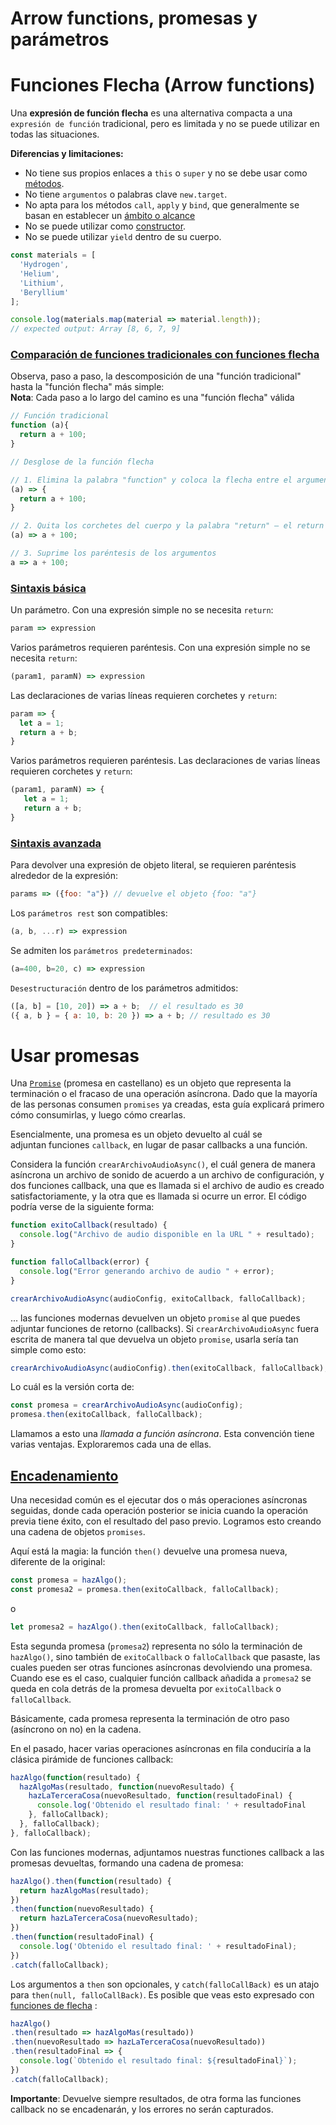 # Arrow functions, promesas y parámetros

# Funciones Flecha (Arrow functions)

Una **expresión de función flecha** es una alternativa compacta a una `expresión de función` tradicional, pero es limitada y no se puede utilizar en todas las situaciones.

**Diferencias y limitaciones:**

-   No tiene sus propios enlaces a `this` o `super` y no se debe usar como [métodos](https://developer.mozilla.org/es/docs/Glossary/Method).
-   No tiene `argumentos` o palabras clave `new.target`.
-   No apta para los métodos `call`, `apply` y `bind`, que generalmente se basan en establecer un [ámbito o alcance](https://developer.mozilla.org/es/docs/Glossary/Scope)
-   No se puede utilizar como [constructor](https://developer.mozilla.org/es/docs/Glossary/Constructor).
-   No se puede utilizar `yield` dentro de su cuerpo.

```js
const materials = [
  'Hydrogen',
  'Helium',
  'Lithium',
  'Beryllium'
];

console.log(materials.map(material => material.length));
// expected output: Array [8, 6, 7, 9]
```

### [Comparación de funciones tradicionales con funciones flecha](https://developer.mozilla.org/es/docs/Web/JavaScript/Reference/Functions/Arrow_functions#comparaci%C3%B3n_de_funciones_tradicionales_con_funciones_flecha "Permalink to Comparación de funciones tradicionales con funciones flecha")

Observa, paso a paso, la descomposición de una "función tradicional" hasta la "función flecha" más simple:  
**Nota**: Cada paso a lo largo del camino es una "función flecha" válida

```js
// Función tradicional
function (a){
  return a + 100;
}

// Desglose de la función flecha

// 1. Elimina la palabra "function" y coloca la flecha entre el argumento y el corchete de apertura.
(a) => {
  return a + 100;
}

// 2. Quita los corchetes del cuerpo y la palabra "return" — el return está implícito.
(a) => a + 100;

// 3. Suprime los paréntesis de los argumentos
a => a + 100;
```

### [Sintaxis básica](https://developer.mozilla.org/es/docs/Web/JavaScript/Reference/Functions/Arrow_functions#sintaxis_b%C3%A1sica "Permalink to Sintaxis básica")

Un parámetro. Con una expresión simple no se necesita `return`:

```js
param => expression
```

Varios parámetros requieren paréntesis. Con una expresión simple no se necesita `return`:

```js
(param1, paramN) => expression
```

Las declaraciones de varias líneas requieren corchetes y `return`:

```js
param => {
  let a = 1;
  return a + b;
}
```

Varios parámetros requieren paréntesis. Las declaraciones de varias líneas requieren corchetes y `return`:

```js
(param1, paramN) => {
   let a = 1;
   return a + b;
}
```

### [Sintaxis avanzada](https://developer.mozilla.org/es/docs/Web/JavaScript/Reference/Functions/Arrow_functions#sintaxis_avanzada "Permalink to Sintaxis avanzada")

Para devolver una expresión de objeto literal, se requieren paréntesis alrededor de la expresión:

```js
params => ({foo: "a"}) // devuelve el objeto {foo: "a"}
```

Los `parámetros rest` son compatibles:

```js
(a, b, ...r) => expression
```

Se admiten los `parámetros predeterminados`:

```js
(a=400, b=20, c) => expression
```

`Desestructuración` dentro de los parámetros admitidos:

```js
([a, b] = [10, 20]) => a + b;  // el resultado es 30
({ a, b } = { a: 10, b: 20 }) => a + b; // resultado es 30
```

# Usar promesas

Una [`Promise`](https://developer.mozilla.org/es/docs/Web/JavaScript/Reference/Global_Objects/Promise) (promesa en castellano) es un objeto que representa la terminación o el fracaso de una operación asíncrona. Dado que la mayoría de las personas consumen `promises` ya creadas, esta guía explicará primero cómo consumirlas, y luego cómo crearlas.

Esencialmente, una promesa es un objeto devuelto al cuál se adjuntan funciones `callback`, en lugar de pasar callbacks a una función.

Considera la función `crearArchivoAudioAsync()`, el cuál genera de manera asíncrona un archivo de sonido de acuerdo a un archivo de configuración, y dos funciones callback, una que es llamada si el archivo de audio es creado satisfactoriamente, y la otra que es llamada si ocurre un error. El código podría verse de la siguiente forma:

```js
function exitoCallback(resultado) {
  console.log("Archivo de audio disponible en la URL " + resultado);
}

function falloCallback(error) {
  console.log("Error generando archivo de audio " + error);
}

crearArchivoAudioAsync(audioConfig, exitoCallback, falloCallback);
```

... las funciones modernas devuelven un objeto `promise` al que puedes adjuntar funciones de retorno (callbacks). Si `crearArchivoAudioAsync` fuera escrita de manera tal que devuelva un objeto `promise`, usarla sería tan simple como esto:

```js
crearArchivoAudioAsync(audioConfig).then(exitoCallback, falloCallback);
```

Lo cuál es la versión corta de:

```js
const promesa = crearArchivoAudioAsync(audioConfig);
promesa.then(exitoCallback, falloCallback);
```

Llamamos a esto una _llamada a función asíncrona_. Esta convención tiene varias ventajas. Exploraremos cada una de ellas.

## [Encadenamiento](https://developer.mozilla.org/es/docs/Web/JavaScript/Guide/Using_promises#encadenamiento "Permalink to Encadenamiento")

Una necesidad común es el ejecutar dos o más operaciones asíncronas seguidas, donde cada operación posterior se inicia cuando la operación previa tiene éxito, con el resultado del paso previo. Logramos esto creando una cadena de objetos `promises`.

Aquí está la magia: la función `then()` devuelve una promesa nueva, diferente de la original:

```js
const promesa = hazAlgo();
const promesa2 = promesa.then(exitoCallback, falloCallback);
```

o

```js
let promesa2 = hazAlgo().then(exitoCallback, falloCallback);
```

Esta segunda promesa (`promesa2`) representa no sólo la terminación de `hazAlgo()`, sino también de `exitoCallback` o `falloCallback` que pasaste, las cuales pueden ser otras funciones asíncronas devolviendo una promesa. Cuando ese es el caso, cualquier función callback añadida a `promesa2` se queda en cola detrás de la promesa devuelta por `exitoCallback` o `falloCallback`.

Básicamente, cada promesa representa la terminación de otro paso (asíncrono on no) en la cadena.

En el pasado, hacer varias operaciones asíncronas en fila conduciría a la clásica pirámide de funciones callback:

```js
hazAlgo(function(resultado) {
  hazAlgoMas(resultado, function(nuevoResultado) {
    hazLaTerceraCosa(nuevoResultado, function(resultadoFinal) {
      console.log('Obtenido el resultado final: ' + resultadoFinal
    }, falloCallback);
  }, falloCallback);
}, falloCallback);
```

Con las funciones modernas, adjuntamos nuestras functiones callback a las promesas devueltas, formando una cadena de promesa:

```js
hazAlgo().then(function(resultado) {
  return hazAlgoMas(resultado);
})
.then(function(nuevoResultado) {
  return hazLaTerceraCosa(nuevoResultado);
})
.then(function(resultadoFinal) {
  console.log('Obtenido el resultado final: ' + resultadoFinal);
})
.catch(falloCallback);
```

Los argumentos a `then` son opcionales, y `catch(falloCallBack)` es un atajo para `then(null, falloCallBack)`. Es posible que veas esto expresado con [funciones de flecha](https://developer.mozilla.org/es/docs/Web/JavaScript/Reference/Functions/Arrow_functions) :

```js
hazAlgo()
.then(resultado => hazAlgoMas(resultado))
.then(nuevoResultado => hazLaTerceraCosa(nuevoResultado))
.then(resultadoFinal => {
  console.log(`Obtenido el resultado final: ${resultadoFinal}`);
})
.catch(falloCallback);
```

**Importante**: Devuelve siempre resultados, de otra forma las funciones callback no se encadenarán, y los errores no serán capturados.